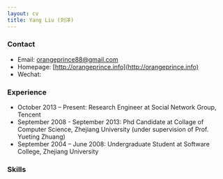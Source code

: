 ```yaml
---
layout: cv
title: Yang Liu (刘洋)
---
```

### Contact

* Email: [orangeprince88@gmail.com](mailto:orangeprince88@gmail.com)
* Homepage: [http://orangeprince.info](http://orangeprince.info)
* Wechat: 
	
### Experience

* October 2013 – Present: Research Engineer at Social Network Group, Tencent
* September 2008 - September 2013: Phd Candidate at Collage of Computer Science, Zhejiang University (under supervision of Prof. Yueting Zhuang)
* September 2004 – June 2008: Undergraduate Student at Software College, Zhejiang University 

### Skills
